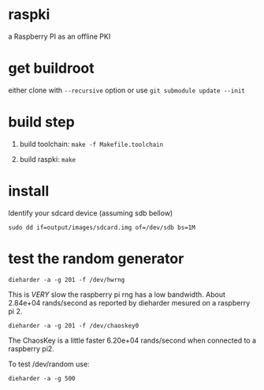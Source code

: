 # raspki
a Raspberry PI as an offline PKI

# get buildroot
either clone with `--recursive` option
or use `git submodule update --init`

# build step

1. build toolchain: `make -f Makefile.toolchain`

2. build raspki: `make`

# install

Identify your sdcard device (assuming sdb bellow)
```
sudo dd if=output/images/sdcard.img of=/dev/sdb bs=1M
```

# test the random generator

```
dieharder -a -g 201 -f /dev/hwrng
```
This is _VERY_ slow the raspberry pi rng has a low bandwidth.
About 2.84e+04 rands/second as reported by dieharder mesured on a raspberry pi 2.

```
dieharder -a -g 201 -f /dev/chaoskey0
```
The ChaosKey is a little faster 6.20e+04 rands/second when connected to a raspberry pi2.

To test /dev/random use:
```
dieharder -a -g 500
```
